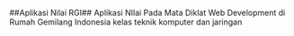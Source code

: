 ##Aplikasi Nilai RGI##
Aplikasi NIlai Pada Mata Diklat Web Development di Rumah Gemilang Indonesia kelas teknik komputer dan jaringan